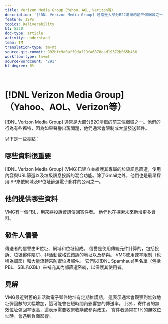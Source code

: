 ```yaml
---
title: Verizon Media Group（Yahoo、AOL、Verizon等）
description: '[!DNL Verizon Media Group] 通常是大部分B2C清單的前三個網域之一。他們的行為有些獨特，因為如果聲譽出現問題，他們通常會限制或大量發送郵件。'
feature: ISPs
topics: Deliverability
kt: 5320
doc-type: article
activity: understand
team: TM
translation-type: tm+mt
source-git-commit: 992bfc9d0aff9daf29fa6878ead19372b065b436
workflow-type: tm+mt
source-wordcount: '291'
ht-degree: 0%

---
```



# [!DNL Verizon Media Group] （Yahoo、AOL、Verizon等）

[!DNL Verizon Media Group] 通常是大部分B2C清單的前三個網域之一。他們的行為有些獨特，因為如果聲譽出現問題，他們通常會限制或大量發送郵件。

以下是一些亮點：

## 哪些資料很重要

[!DNL Verizon Media Group] (VMG)已建立並維護其專屬的垃圾訊息篩選，使用內容與URL篩選以及垃圾訊息投訴的混合功能。除了Gmail之外，他們也是最早採用ISP來依網域及IP位址篩選電子郵件的公司之一。

## 他們提供哪些資料

VMG有一個FBL，用來將投訴資訊傳回寄件者。 他們也在探索未來新增更多資料。

## 發件人信譽

傳送者的信譽由IP位址、網域和位址組成。 信譽是使用傳統元件計算的，包括投訴、垃圾郵件陷阱、非活動或格式錯誤的地址以及參與。 VMG使用速率限制（也稱為調節）和大量流轉來防禦垃圾郵件。 它們以[!DNL Spamhaus]黑名單（包括PBL、SBL和XBL）來補充其內部篩選系統，以保護其使用者。

## 見解

VMG最近對舊的非活動電子郵件地址有定期維護期。 這表示通常會觀察到無效地址彈回數的大幅增加，這可能會在短時間內影響您的傳送率。 此外，寄件者的無效位址彈回率很高，這表示需要收緊收購或參與政策。 寄件者通常在1%的無效位址時，會遇到負面影響。
